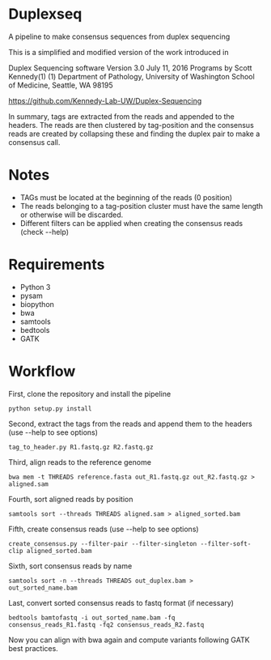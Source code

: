 # Duplexseq
A pipeline to make consensus sequences from duplex sequencing 

This is a simplified and modified version of the work introduced in 

Duplex Sequencing software Version 3.0 July 11, 2016 Programs by Scott Kennedy(1) (1) 
Department of Pathology, University of Washington School of Medicine, Seattle, WA 98195

https://github.com/Kennedy-Lab-UW/Duplex-Sequencing

In summary, tags are extracted from the reads and appended to the headers. 
The reads are then clustered by tag-position and the consensus reads are created
by collapsing these and finding the duplex pair to make a consensus call. 

# Notes
- TAGs must be located at the beginning of the reads (0 position)
- The reads belonging to a tag-position cluster must have the same length or otherwise will be discarded.
- Different filters can be applied when creating the consensus reads (check --help)

# Requirements
* Python 3
* pysam
* biopython
* bwa
* samtools 
* bedtools
* GATK

# Workflow

First, clone the repository and install the pipeline 

```python setup.py install```

Second, extract the tags from the reads and append them to the headers (use --help to see options)

```tag_to_header.py R1.fastq.gz R2.fastq.gz```

Third, align reads to the reference genome

```bwa mem -t THREADS reference.fasta out_R1.fastq.gz out_R2.fastq.gz > aligned.sam```

Fourth, sort aligned reads by position

```samtools sort --threads THREADS aligned.sam > aligned_sorted.bam```

Fifth, create consensus reads (use --help to see options)

```create_consensus.py --filter-pair --filter-singleton --filter-soft-clip aligned_sorted.bam```

Sixth, sort consensus reads by name

```samtools sort -n --threads THREADS out_duplex.bam > out_sorted_name.bam```

Last, convert sorted consensus reads to fastq format (if necessary)

```bedtools bamtofastq -i out_sorted_name.bam -fq consensus_reads_R1.fastq -fq2 consensus_reads_R2.fastq```


Now you can align with bwa again and compute variants following GATK best practices. 


